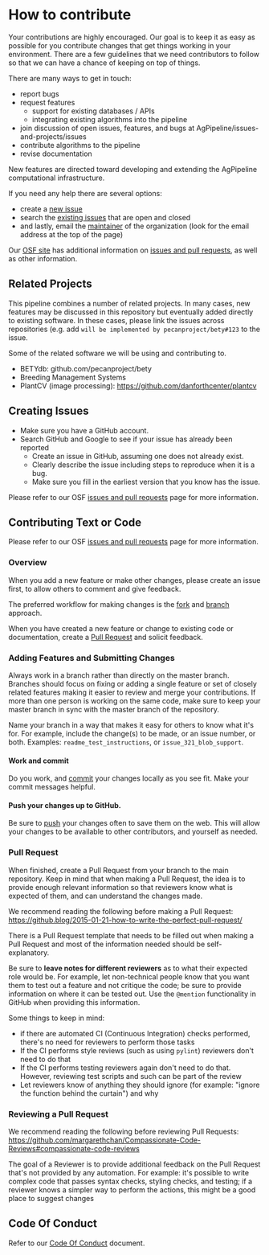 # How to contribute

Your contributions are highly encouraged. 
Our goal is to keep it as easy as possible for you contribute changes that get things working in your environment. 
There are a few guidelines that we need contributors to follow so that we can have a chance of keeping on top of things.

There are many ways to get in touch:

* report bugs
* request features
  * support for existing databases / APIs
  * integrating existing algorithms into the pipeline
* join discussion of open issues, features, and bugs at AgPipeline/issues-and-projects/issues
* contribute algorithms to the pipeline
* revise documentation

New features are directed toward developing and extending the AgPipeline computational infrastructure. 

If you need any help there are several options:
* create a [new issue](https://github.com/terraref/computing-pipeline/issues/new)
* search the [existing issues](https://github.com/AgPipeline/issues-and-projects/issues) that are open and closed  
* and lastly, email the [maintainer](https://github.com/AgPipeline) of the organization (look for the email address at the top of the page)

Our [OSF site](https://osf.io/tzmhp/wiki/home/) has additional information on [issues and pull requests](https://osf.io/tzmhp/wiki/Issues%20and%20Pull%20Requests/), as well as other information.

## Related Projects

This pipeline combines a number of related projects. 
In many cases, new features may be discussed in this repository but eventually added directly to existing software. 
In these cases, please link the issues across repositories (e.g. add `will be implemented by pecanproject/bety#123` to the issue.

Some of the related software we will be using and contributing to.

* BETYdb: github.com/pecanproject/bety
* Breeding Management Systems
* PlantCV (image processing): https://github.com/danforthcenter/plantcv

## Creating Issues

- Make sure you have a GitHub account.
- Search GitHub and Google to see if your issue has already been reported
    - Create an issue in GitHub, assuming one does not already exist.
	- Clearly describe the issue including steps to reproduce when it is a bug.
	- Make sure you fill in the earliest version that you know has the issue.

Please refer to our OSF [issues and pull requests](https://osf.io/tzmhp/wiki/Issues%20and%20Pull%20Requests/) page for more information.

## Contributing Text or Code

Please refer to our OSF [issues and pull requests](https://osf.io/tzmhp/wiki/Issues%20and%20Pull%20Requests/) page for more information.

### Overview

When you add a new feature or make other changes, please create an issue first, to allow others to comment and give feedback. 

The preferred workflow for making changes is the [fork](https://docs.github.com/en/github/getting-started-with-github/fork-a-repo) and [branch](https://docs.github.com/en/desktop/contributing-and-collaborating-using-github-desktop/managing-branches#creating-a-branch) approach.

When you have created a new feature or change to existing code or documentation, create a [Pull Request](https://docs.github.com/en/github/collaborating-with-issues-and-pull-requests/about-pull-requests) and solicit feedback.

### Adding Features and Submitting Changes

Always work in a branch rather than directly on the master branch.
Branches should focus on fixing or adding a single feature or set of closely related features making it easier to review and merge your contributions.
If more than one person is working on the same code, make sure to keep your master branch in sync with the master branch of the repository.

Name your branch in a way that makes it easy for others to know what it's for.
For example, include the change(s) to be made, or an issue number, or both.
Examples: `readme_test_instructions`, or `issue_321_blob_support`. 

#### Work and commit

Do you work, and [commit](https://git-scm.com/docs/git-commit) your changes locally as you see fit.
Make your commit messages helpful.

#### Push your changes up to GitHub.

Be sure to [push](https://docs.github.com/en/github/using-git/pushing-commits-to-a-remote-repository) your changes often to save them on the web.
This will allow your changes to be available to other contributors, and yourself as needed.

### Pull Request

When finished, create a Pull Request from your branch to the main repository.
Keep in mind that when making a Pull Request, the idea is to provide enough relevant information so that reviewers know what is expected of them, and can understand the changes made.

We recommend reading the following before making a Pull Request: https://github.blog/2015-01-21-how-to-write-the-perfect-pull-request/

There is a Pull Request template that needs to be filled out when making a Pull Request and most of the information needed should be self-explanatory.

Be sure to **leave notes for different reviewers** as to what their expected role would be.
For example, let non-technical people know that you want them to test out a feature and not critique the code; be sure to provide information on where it can be tested out.
Use the `@mention` functionality in GitHub when providing this information.

Some things to keep in mind:
* if there are automated CI (Continuous Integration) checks performed, there's no need for reviewers to perform those tasks
* If the CI performs style reviews (such as using `pylint`) reviewers don't need to do that
* If the CI performs testing reviewers again don't need to do that. However, reviewing test scripts and such can be part of the review
* Let reviewers know of anything they should ignore (for example: "ignore the function behind the curtain") and why

### Reviewing a Pull Request
We recommend reading the following before reviewing Pull Requests: https://github.com/margarethchan/Compassionate-Code-Reviews#compassionate-code-reviews

The goal of a Reviewer is to provide additional feedback on the Pull Request that's not provided by any automation.
For example: it's possible to write complex code that passes syntax checks, styling checks, and testing; if a reviewer knows a simpler way to perform the actions, this might be a good place to suggest changes

## Code Of Conduct

Refer to our [Code Of Conduct](https://github.com/AgPipeline/.github/blob/master/.github/CODE_OF_CONDUCT.md) document.
